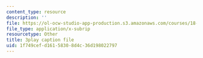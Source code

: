 ```yaml
---
content_type: resource
description: ''
file: https://ol-ocw-studio-app-production.s3.amazonaws.com/courses/18-02sc-multivariable-calculus-fall-2010/1f749cefd16158308d4c36d198022797_nDuS5uQ7-lo.vtt
file_type: application/x-subrip
resourcetype: Other
title: 3play caption file
uid: 1f749cef-d161-5830-8d4c-36d198022797
---
```

